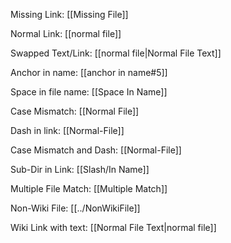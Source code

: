 
Missing Link: [[Missing File]]

Normal Link: [[normal file]]

Swapped Text/Link: [[normal file|Normal File Text]]

Anchor in name: [[anchor in name#5]]

Space in file name: [[Space In Name]]

Case Mismatch: [[Normal File]]

Dash in link: [[Normal-File]]

Case Mismatch and Dash: [[Normal-File]]

Sub-Dir in Link: [[Slash/In Name]]

Multiple File Match: [[Multiple Match]]

Non-Wiki File: [[../NonWikiFile]]

Wiki Link with text: [[Normal File Text|normal file]]

